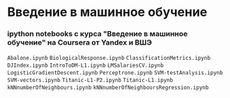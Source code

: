 # Введение в машинное обучение
### ipython notebooks с курса "Введение в машинное обучение" на Coursera от Yandex и ВШЭ

`Abalone.ipynb`
`BiologicalResponse.ipynb`
`ClassificationMetrics.ipynb`
`DJIndex.ipynb`
`IntroToDM-L1.ipynb`
`LMSalariesCV.ipynb`
`LogisticGradientDescent.ipynb`
`Perceptrone.ipynb`
`SVM-testAnalysis.ipynb`
`SVM-vectors.ipynb`
`Titanic-L1-P2.ipynb`
`Titanic-L1.ipynb`
`kNNnumberOfNeighbours.ipynb`
`kNNnumberOfNeighboursRegression.ipynb`
